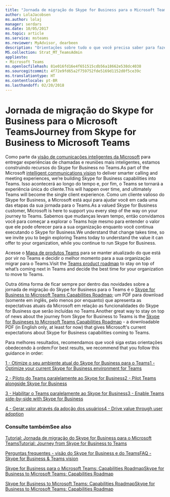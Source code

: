 ```yaml
---
title: "Jornada de migração do Skype for Business para o Microsoft Teams"
author: LolaJacobsen
ms.author: lolaj
manager: serdars
ms.date: 10/05/2017
ms.topic: article
ms.service: msteams
ms.reviewer: MyAdvisor, dearbeen
description: "Orientações sobre tudo o que você precisa saber para fazer a migração do Skype for Business Online para o Microsoft Teams."
MS.collection: Strat_MT_TeamsAdmin
appliesto:
- Microsoft Teams
ms.openlocfilehash: 81e016fd16e4f651515cdb56a18662e538dc4038
ms.sourcegitcommit: 4f72e9fd65a2f759752fde5169d1152d0f5ce39c
ms.translationtype: HT
ms.contentlocale: pt-BR
ms.lasthandoff: 02/20/2018
---
```

<a name="journey-from-skype-for-business-to-microsoft-teams"></a><span data-ttu-id="f3a73-103">Jornada de migração do Skype for Business para o Microsoft Teams</span><span class="sxs-lookup"><span data-stu-id="f3a73-103">Journey from Skype for Business to Microsoft Teams</span></span>
==================================================

<span data-ttu-id="f3a73-104">Como parte da [visão de comunicações inteligentes da Microsoft](https://aka.ms/intelligentcommunicationsblog) para entregar experiências de chamadas e reuniões mais inteligentes, estamos construindo recursos do Skype for Business no Teams.</span><span class="sxs-lookup"><span data-stu-id="f3a73-104">As part of the Microsoft [intelligent communications vision](https://aka.ms/intelligentcommunicationsblog) to deliver smarter calling and meeting experiences, we’re building Skype for Business capabilities into Teams.</span></span> <span data-ttu-id="f3a73-105">Isso acontecerá ao longo do tempo e, por fim, o Teams se tornará a experiência única do cliente.</span><span class="sxs-lookup"><span data-stu-id="f3a73-105">This will happen over time, and ultimately Teams will become the single client experience.</span></span> <span data-ttu-id="f3a73-106">Como um cliente valioso do Skype for Business, a Microsoft está aqui para ajudar você em cada uma das etapas da sua jornada para o Teams.</span><span class="sxs-lookup"><span data-stu-id="f3a73-106">As a valued Skype for Business customer, Microsoft is here to support you every step of the way on your journey to Teams.</span></span> <span data-ttu-id="f3a73-107">Sabemos que mudanças levam tempo, então convidamos você para começar a explorar o Teams hoje mesmo para entender o valor que ele pode oferecer para a sua organização enquanto você continua executando o Skype for Business.</span><span class="sxs-lookup"><span data-stu-id="f3a73-107">We understand that change takes time, so we invite you to begin exploring Teams today to understand the value it can offer to your organization, while you continue to run Skype for Business.</span></span> 

<span data-ttu-id="f3a73-108">Acesse o [Mapa de produtos Teams](https://aka.ms/TeamsRoadmap) para se manter atualizado do que está por vir no Teams e decidir o melhor momento para a sua organização migrar para o Teams.</span><span class="sxs-lookup"><span data-stu-id="f3a73-108">Visit the [Teams product roadmap](https://aka.ms/TeamsRoadmap) to stay on top of what’s coming next in Teams and decide the best time for your organization to move to Teams.</span></span>

<span data-ttu-id="f3a73-109">Outra ótima forma de ficar sempre por dentro das novidades sobre a jornada de migração do Skype for Business para o Teams é o [Skype for Business to Microsoft Teams Capabilities Roadmap](https://aka.ms/skype2teamsroadmap); um PDF para download (somente em inglês, pelo menos por enquanto) que apresenta as expectativas atuais da Microsoft em relação as funcionalidades do Skype for Business que serão incluídas no Teams.</span><span class="sxs-lookup"><span data-stu-id="f3a73-109">Another great way to stay on top of news about the journey from Skype for Business to Teams is the [Skype for Busineses to Microsoft Teams Capabilities Roadmap](https://aka.ms/skype2teamsroadmap) - a downloadable PDF (in English only, at least for now) that gives Microsoft's current expectations about Skype for Business capabilities coming to Teams.</span></span>

<span data-ttu-id="f3a73-110">Para melhores resultados, recomendamos que você siga estas orientações obedecendo à ordem:</span><span class="sxs-lookup"><span data-stu-id="f3a73-110">For best results, we recommend that you follow this guidance in order:</span></span>


[<span data-ttu-id="f3a73-111">1 - Otimize o seu ambiente atual do Skype for Business para o Teams</span><span class="sxs-lookup"><span data-stu-id="f3a73-111">1 - Optimize your current Skype for Business environment for Teams</span></span>](prepare-teams.md)

[<span data-ttu-id="f3a73-112">2 - Piloto do Teams paralelamente ao Skype for Business</span><span class="sxs-lookup"><span data-stu-id="f3a73-112">2 - Pilot Teams alongside Skype for Business</span></span>](pilot-essentials.md)

[<span data-ttu-id="f3a73-113">3 - Habilitar o Teams paralelamente ao Skype for Business</span><span class="sxs-lookup"><span data-stu-id="f3a73-113">3 - Enable Teams side-by-side with Skype for Business</span></span>](guidance-SkypeforBusiness.md)

[<span data-ttu-id="f3a73-114">4 - Gerar valor através da adoção dos usuários</span><span class="sxs-lookup"><span data-stu-id="f3a73-114">4 - Drive value through user adoption</span></span>](continue-journey.md)


 
### <a name="see-also"></a><span data-ttu-id="f3a73-115">Consulte também</span><span class="sxs-lookup"><span data-stu-id="f3a73-115">See also</span></span>
[<span data-ttu-id="f3a73-116">Tutorial: Jornada de migração do Skype for Business para o Microsoft Teams</span><span class="sxs-lookup"><span data-stu-id="f3a73-116">Tutorial: Journey from Skype for Business to Teams</span></span>](Tutorial-Journey-SkypeforBusiness-to-Teams.yml)

[<span data-ttu-id="f3a73-117">Perguntas frequentes - visão do Skype for Business e do Teams</span><span class="sxs-lookup"><span data-stu-id="f3a73-117">FAQ - Skype for Business & Teams vision</span></span>](FAQ-journey.md)

[<span data-ttu-id="f3a73-118">Skype for Business para o Microsoft Teams: Capabilities Roadmap</span><span class="sxs-lookup"><span data-stu-id="f3a73-118">Skype for Business to Microsoft Teams: Capabilities Roadmap</span></span>](https://aka.ms/skype2teamsroadmap)

[<span data-ttu-id="f3a73-119">Skype for Business to Microsoft Teams: Capabilities Roadmap</span><span class="sxs-lookup"><span data-stu-id="f3a73-119">Skype for Business to Microsoft Teams: Capabilities Roadmap</span></span>](https://aka.ms/skype2teamsroadmap)





